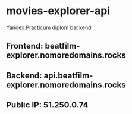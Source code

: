 # movies-explorer-api
Yandex.Practicum diplom backend

## Frontend: beatfilm-explorer.nomoredomains.rocks
## Backend: api.beatfilm-explorer.nomoredomains.rocks
## Public IP: 51.250.0.74
